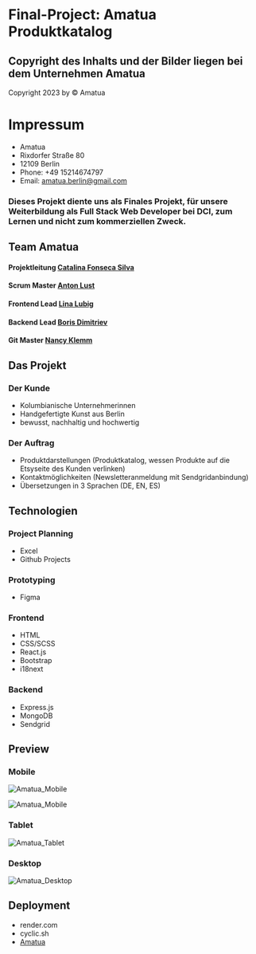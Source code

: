 # Final-Project: Amatua Produktkatalog

## Copyright des Inhalts und der Bilder liegen bei dem Unternehmen Amatua
Copyright 2023 by © Amatua

# Impressum
- Amatua
- Rixdorfer Straße 80
- 12109 Berlin
- Phone: +49 15214674797
- Email: amatua.berlin@gmail.com

### Dieses Projekt diente uns als Finales Projekt, für unsere Weiterbildung als Full Stack Web Developer bei DCI, zum Lernen und nicht zum kommerziellen Zweck.

## Team Amatua
#### Projektleitung [Catalina Fonseca Silva](https://github.com/CatalinaF-S)
#### Scrum Master [Anton Lust](https://github.com/AntonLust)
#### Frontend Lead [Lina Lubig](https://github.com/lina-DCI)
#### Backend Lead [Boris Dimitriev](https://github.com/BorisDmitriev)
#### Git Master [Nancy Klemm](https://github.com/NancyKlemm)

## Das Projekt

### Der Kunde
- Kolumbianische Unternehmerinnen
- Handgefertigte Kunst aus Berlin
- bewusst, nachhaltig und hochwertig

### Der Auftrag
- Produktdarstellungen (Produktkatalog, wessen Produkte auf die Etsyseite des Kunden verlinken)
- Kontaktmöglichkeiten (Newsletteranmeldung mit Sendgridanbindung)
- Übersetzungen in 3 Sprachen (DE, EN, ES)

## Technologien

### Project Planning
- Excel
- Github Projects

### Prototyping
- Figma

### Frontend
- HTML
- CSS/SCSS
- React.js 
- Bootstrap
- i18next

### Backend
- Express.js
- MongoDB
- Sendgrid

## Preview
### Mobile 

![Amatua_Mobile](./frontend/public/images/amatua_mobile_home.png)

![Amatua_Mobile](./frontend/public/images/amatua_mobile_products.png)

### Tablet 

![Amatua_Tablet](./frontend/public/images/amatua_tablet.png)

### Desktop

![Amatua_Desktop](./frontend/public/images/amatua_desktop.png)



## Deployment
- render.com
- cyclic.sh
- [Amatua](https://amatua-catalog.onrender.com/)
